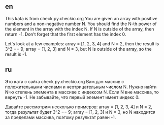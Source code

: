 ## en

This kata is from check py.checkio.org
You are given an array with positive numbers and a non-negative number N. 
You should find the N-th power of the element in the array with the index N. 
If N is outside of the array, then return -1. Don't forget that the first element has the index 0.

Let's look at a few examples:
array = [1, 2, 3, 4] and N = 2, then the result is 3^2 == 9;
array = [1, 2, 3] and N = 3, but N is outside of the array, so the result is -1.

## ru

Это ката с сайта check py.checkio.org
Вам дан массив с положительными числами и неотрицательным числом N. 
Нужно найти N-ю степень элемента в массиве с индексом N. 
Если N вне массива, то вернуть -1. Не забывайте, что первый элемент имеет индекс 0.

Давайте рассмотрим несколько примеров:
array = [1, 2, 3, 4] и N = 2, тогда результат будет 3^2 == 9;
array = [1, 2, 3] и N = 3, но N находится за пределами массива, поэтому результат равен -1.